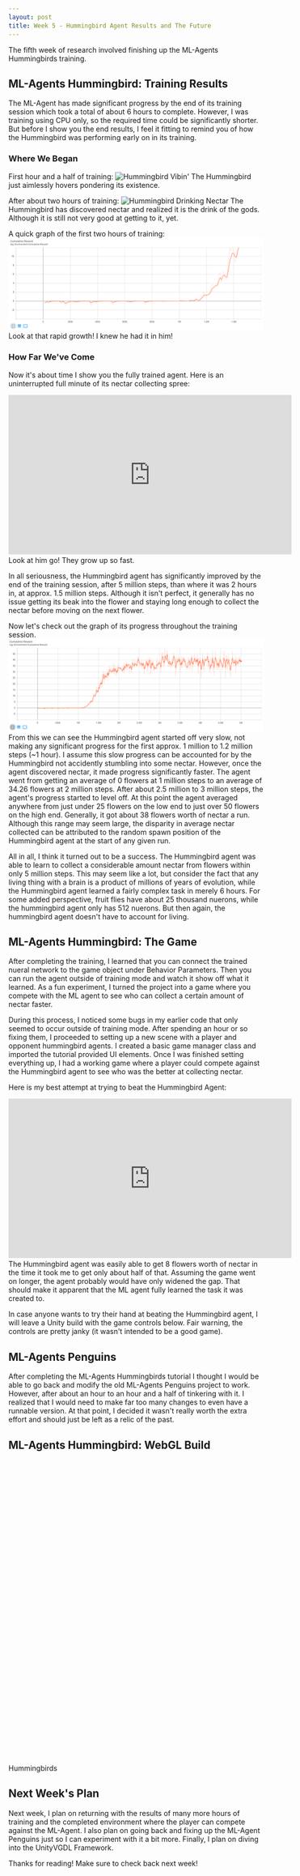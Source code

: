 ```yaml
---
layout: post
title: Week 5 - Hummingbird Agent Results and The Future
---
```


The fifth week of research involved finishing up the ML-Agents Hummingbirds training. 

## ML-Agents Hummingbird: Training Results

The ML-Agent has made significant progress by the end of its training session which took a total of about 6 hours to complete. However, I was training using CPU only, so the required time could be significantly shorter. But before I show you the end results, I feel it fitting to remind you of how the Hummingbird was performing early on in its training.

### Where We Began

First hour and a half of training:
![Hummingbird Vibin'](/resources/hummingbird-vibin.gif "Hummingbird Vibin'")
The Hummingbird just aimlessly hovers pondering its existence.

After about two hours of training:
![Hummingbird Drinking Nectar](/resources/hummingbird-drinking-nectar.gif "Hummingbird Drinking Nectar")
The Hummingbird has discovered nectar and realized it is the drink of the gods. Although it is still not very good at getting to it, yet.

A quick graph of the first two hours of training:
![Hummingbird Training 2hr Graph](/resources/training-2hr-graph.PNG "Hummingbird Training 2hr Graph")
Look at that rapid growth! I knew he had it in him!

### How Far We've Come

Now it's about time I show you the fully trained agent. Here is an uninterrupted full minute of its nectar collecting spree:
<iframe width="560" height="315" src="https://www.youtube.com/embed/TJhCQ9WWLTM" frameborder="0" allow="accelerometer; autoplay; clipboard-write; encrypted-media; gyroscope; picture-in-picture" allowfullscreen="allowfullscreen"> </iframe>
Look at him go! They grow up so fast. 

In all seriousness, the Hummingbird agent has significantly improved by the end of the training session, after 5 million steps, than where it was 2 hours in, at approx. 1.5 million steps. Although it isn't perfect, it generally has no issue getting its beak into the flower and staying long enough to collect the nectar before moving on the next flower. 

Now let's check out the graph of its progress throughout the training session.
![Hummingbird Completed Training Graph](/resources/training-completed-graph.PNG "Hummingbird Completed Training Graph")
From this we can see the Hummingbird agent started off very slow, not making any significant progress for the first approx. 1 million to 1.2 million steps (~1 hour). I assume this slow progress can be accounted for by the Hummingbird not accidently stumbling into some nectar. However, once the agent discovered nectar, it made progress significantly faster. The agent went from getting an average of 0 flowers at 1 million steps to an average of 34.26 flowers at 2 million steps. After about 2.5 million to 3 million steps, the agent's progress started to level off. At this point the agent averaged anywhere from just under 25 flowers on the low end to just over 50 flowers on the high end. Generally, it got about 38 flowers worth of nectar a run. Although this range may seem large, the disparity in average nectar collected can be attributed to the random spawn position of the Hummingbird agent at the start of any given run. 

All in all, I think it turned out to be a success. The Hummingbird agent was able to learn to collect a considerable amount nectar from flowers within only 5 million steps. This may seem like a lot, but consider the fact that any living thing with a brain is a product of millions of years of evolution, while the Hummingbird agent learned a fairly complex task in merely 6 hours. For some added perspective, fruit flies have about 25 thousand nuerons, while the hummingbird agent only has 512 nuerons. But then again, the hummingbird agent doesn't have to account for living.

## ML-Agents Hummingbird: The Game

After completing the training, I learned that you can connect the trained nueral network to the game object under Behavior Parameters. Then you can run the agent outside of training mode and watch it show off what it learned. As a fun experiment, I turned the project into a game where you compete with the ML agent to see who can collect a certain amount of nectar faster. 

During this process, I noticed some bugs in my earlier code that only seemed to occur outside of training mode. After spending an hour or so fixing them, I proceeded to setting up a new scene with a player and opponent hummingbird agents. I created a basic game manager class and imported the tutorial provided UI elements. Once I was finished setting everything up, I had a working game where a player could compete against the Hummingbird agent to see who was the better at collecting nectar.

Here is my best attempt at trying to beat the Hummingbird Agent:
<iframe width="560" height="315" src="https://www.youtube.com/embed/ByaFSv-F5Qg" frameborder="0" allow="accelerometer; autoplay; clipboard-write; encrypted-media; gyroscope; picture-in-picture" allowfullscreen="allowfullscreen"> </iframe>
The Hummingbird agent was easily able to get 8 flowers worth of nectar in the time it took me to get only about half of that. Assuming the game went on longer, the agent probably would have only widened the gap. That should make it apparent that the ML agent fully learned the task it was created to.

In case anyone wants to try their hand at beating the Hummingbird agent, I will leave a Unity build with the game controls below. Fair warning, the controls are pretty janky (it wasn't intended to be a good game).

## ML-Agents Penguins

After completing the ML-Agents Hummingbirds tutorial I thought I would be able to go back and modify the old ML-Agents Penguins project to work. However, after about an hour to an hour and a half of tinkering with it. I realized that I would need to make far too many changes to even have a runnable version. At that point, I decided it wasn't really worth the extra effort and should just be left as a relic of the past. 

## ML-Agents Hummingbird: WebGL Build

<link rel="shortcut icon" href="/resources/WebBuild/TemplateData/favicon.ico">
<link rel="stylesheet" href="/resources/WebBuild/TemplateData/style.css">
<script src="/resources/WebBuild/TemplateData/UnityProgress.js"></script>
<script src="/resources/WebBuild/Build/UnityLoader.js"></script>
<script>
  var unityInstance = UnityLoader.instantiate("unityContainer", "/resources/WebBuild/Build/Builds.json", {onProgress: UnityProgress});
</script>

<div class="webgl-content">
  <div id="unityContainer" style="width: 960px; height: 600px"></div>
  <div class="footer">
	<div class="webgl-logo"></div>
	<div class="fullscreen" onclick="unityInstance.SetFullscreen(1)"></div>
	<div class="title">Hummingbirds</div>
  </div>
</div>

## Next Week's Plan

Next week, I plan on returning with the results of many more hours of training and the completed environment where the player can compete against the ML-Agent. I also plan on going back and fixing up the ML-Agent Penguins just so I can experiment with it a bit more. Finally, I plan on diving into the UnityVGDL Framework.

Thanks for reading! Make sure to check back next week!
